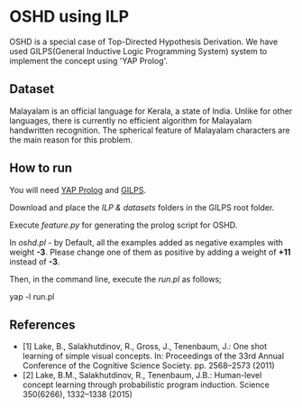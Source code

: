# OSHD using ILP

OSHD is a special case of Top-Directed
Hypothesis Derivation. We have used GILPS(General Inductive Logic Programming System) system to implement the concept using  'YAP Prolog'. 


## Dataset

Malayalam is an official language for Kerala, a state of India. Unlike for other
languages, there is currently no efficient algorithm for Malayalam handwritten
recognition. The spherical feature of Malayalam characters are the main reason
for this problem.

## How to run

You will need  [YAP Prolog](https://github.com/vscosta/yap-6.3) and [GILPS](https://github.com/JoseCSantos/GILPS). 

Download  and place the _ILP & datasets_  folders in the GILPS root folder. 

Execute _feature.py_ for generating the prolog script for OSHD.

In _oshd.pl_ -  by Default, all the examples added as negative examples with weight **-3**. Please change one of them as positive by adding a weight of **+11** instead of **-3**. 

Then, in the command line, execute the _run.pl_ as follows;

yap -l run.pl

## References

* [1] Lake, B., Salakhutdinov, R., Gross, J., Tenenbaum, J.: One shot learning of simple
visual concepts. In: Proceedings of the 33rd Annual Conference of the Cognitive
Science Society. pp. 2568–2573 (2011)
* [2] Lake, B.M., Salakhutdinov, R., Tenenbaum, J.B.: Human-level concept learning through probabilistic program induction.
Science 350(6266), 1332–1338 (2015)

